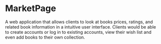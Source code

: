 # MarketPage
A web application that allows clients to look at books prices, ratings, and related book information in a intuitive user interface. Clients would be able to create accounts or log in to existing accounts, view their wish list and even add books to their own collection.
